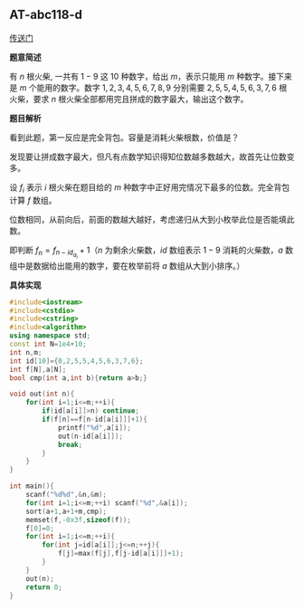 ## AT-abc118-d

[传送门](https://atcoder.jp/contests/abc118/tasks/abc118_d)

**题意简述**

有 $n$ 根火柴, 一共有 $1-9$ 这 $10$ 种数字，给出 $m$，表示只能用 $m$ 种数字。接下来是 $m$ 个能用的数字。数字 $1,2,3,4,5,6,7,8,9$ 分别需要 $2,5,5,4,5,6,3,7,6$ 根火柴，要求 $n$ 根火柴全部都用完且拼成的数字最大，输出这个数字。

**题目解析**

看到此题，第一反应是完全背包。容量是消耗火柴根数，价值是？

发现要让拼成数字最大，但凡有点数学知识得知位数越多数越大，故首先让位数变多。

设 $f_i$ 表示 $i$ 根火柴在题目给的 $m$ 种数字中正好用完情况下最多的位数。完全背包计算 $f$ 数组。

位数相同，从前向后，前面的数越大越好，考虑递归从大到小枚举此位是否能填此数。

即判断 $f_n=f_{n-id_{a_{i}}}+1$（$n$ 为剩余火柴数，$id$ 数组表示 $1-9$ 消耗的火柴数，$a$ 数组中是数据给出能用的数字，要在枚举前将 $a$ 数组从大到小排序。）

**具体实现**

```cpp
#include<iostream>
#include<cstdio>
#include<cstring>
#include<algorithm>
using namespace std;
const int N=1e4+10;
int n,m;
int id[10]={0,2,5,5,4,5,6,3,7,6};
int f[N],a[N];
bool cmp(int a,int b){return a>b;}

void out(int n){
	for(int i=1;i<=m;++i){
		if(id[a[i]]>n) continue;
		if(f[n]==f[n-id[a[i]]]+1){
			printf("%d",a[i]);
			out(n-id[a[i]]);
			break;
		}
	}
}

int main(){
	scanf("%d%d",&n,&m);
	for(int i=1;i<=m;++i) scanf("%d",&a[i]);
	sort(a+1,a+1+m,cmp);
	memset(f,-0x3f,sizeof(f)); 
	f[0]=0;
	for(int i=1;i<=m;++i){
		for(int j=id[a[i]];j<=n;++j){
			f[j]=max(f[j],f[j-id[a[i]]]+1);
		}
	}
	out(n);
	return 0;
}
```
